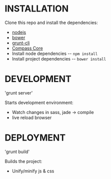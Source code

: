 INSTALLATION
=============
Clone this repo and install the dependencies:

* [nodejs](http://nodejs.org/)
* [bower](http://bower.io/)
* [grunt-cli](http://gruntjs.com/getting-started)
* [Compass Core](http://compass-style.org/install/)
* Install node dependencies -- `npm install`
* Install project dependencies -- `bower install`

DEVELOPMENT
=============
'grunt server'

Starts development environment:
* Watch changes in sass, jade -> compile
* live reload browser

DEPLOYMENT
=======
'grunt build'

Builds the project:
* Unify/minify js & css